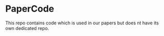 # PaperCode
This repo contains code which is used in our papers but does nt have its own dedicated repo.
